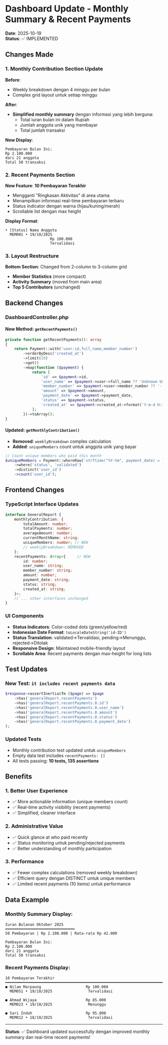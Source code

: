 # Dashboard Update - Monthly Summary & Recent Payments

**Date**: 2025-10-19  
**Status**: ✅ IMPLEMENTED  

## Changes Made

### 1. Monthly Contribution Section Update

**Before**:
- Weekly breakdown dengan 4 minggu per bulan
- Complex grid layout untuk setiap minggu

**After**:
- **Simplified monthly summary** dengan informasi yang lebih berguna:
  - Total iuran bulan ini dalam Rupiah
  - Jumlah anggota unik yang membayar
  - Total jumlah transaksi

**New Display**:
```
Pembayaran Bulan Ini:
Rp 2.100.000
dari 21 anggota
Total 50 transaksi
```

### 2. Recent Payments Section

**New Feature**: **10 Pembayaran Terakhir**
- Mengganti "Ringkasan Aktivitas" di area utama
- Menampilkan informasi real-time pembayaran terbaru
- Status indicator dengan warna (hijau/kuning/merah)
- Scrollable list dengan max height

**Display Format**:
```
• [Status] Nama Anggota
  MEM001 • 19/10/2025
                    Rp 100.000
                    Tervalidasi
```

### 3. Layout Restructure

**Bottom Section**: Changed from 2-column to 3-column grid
- **Member Statistics** (more compact)
- **Activity Summary** (moved from main area)
- **Top 5 Contributors** (unchanged)

## Backend Changes

### DashboardController.php

#### New Method: `getRecentPayments()`
```php
private function getRecentPayments(): array
{
    return Payment::with('user:id,full_name,member_number')
        ->orderByDesc('created_at')
        ->limit(10)
        ->get()
        ->map(function ($payment) {
            return [
                'id' => $payment->id,
                'user_name' => $payment->user->full_name ?? 'Unknown User',
                'member_number' => $payment->user->member_number ?? '-',
                'amount' => $payment->amount,
                'payment_date' => $payment->payment_date,
                'status' => $payment->status,
                'created_at' => $payment->created_at->format('Y-m-d H:i:s'),
            ];
        })->toArray();
}
```

#### Updated: `getMonthlyContribution()`
- **Removed**: `weeklyBreakdown` complex calculation
- **Added**: `uniqueMembers` count untuk anggota unik yang bayar

```php
// Count unique members who paid this month
$uniqueMembers = Payment::whereRaw('strftime("%Y-%m", payment_date) = ?', [$currentMonth])
    ->where('status', 'validated')
    ->distinct('user_id')
    ->count('user_id');
```

## Frontend Changes

### TypeScript Interface Updates
```typescript
interface GeneralReport {
    monthlyContribution: {
        totalAmount: number;
        totalPayments: number;
        averageAmount: number;
        currentMonthName: string;
        uniqueMembers: number; // NEW
        // weeklyBreakdown: REMOVED
    };
    recentPayments: Array<{     // NEW
        id: number;
        user_name: string;
        member_number: string;
        amount: number;
        payment_date: string;
        status: string;
        created_at: string;
    }>;
    // ... other interfaces unchanged
}
```

### UI Components
- **Status Indicators**: Color-coded dots (green/yellow/red)
- **Indonesian Date Format**: `toLocaleDateString('id-ID')`
- **Status Translation**: validated→Tervalidasi, pending→Menunggu, rejected→Ditolak
- **Responsive Design**: Maintained mobile-friendly layout
- **Scrollable Area**: Recent payments dengan max-height for long lists

## Test Updates

### New Test: `it includes recent payments data`
```php
$response->assertInertia(fn ($page) => $page
    ->has('generalReport.recentPayments')
    ->has('generalReport.recentPayments.0.id')
    ->has('generalReport.recentPayments.0.user_name')
    ->has('generalReport.recentPayments.0.amount')
    ->has('generalReport.recentPayments.0.status')
    ->has('generalReport.recentPayments.0.payment_date')
);
```

### Updated Tests
- Monthly contribution test updated untuk `uniqueMembers`
- Empty data test includes `recentPayments: []`
- All tests passing: **10 tests, 135 assertions**

## Benefits

### 1. **Better User Experience**
- ✅ More actionable information (unique members count)
- ✅ Real-time activity visibility (recent payments)
- ✅ Simplified, cleaner interface

### 2. **Administrative Value**
- ✅ Quick glance at who paid recently
- ✅ Status monitoring untuk pending/rejected payments
- ✅ Better understanding of monthly participation

### 3. **Performance**
- ✅ Fewer complex calculations (removed weekly breakdown)
- ✅ Efficient query dengan DISTINCT untuk unique members
- ✅ Limited recent payments (10 items) untuk performance

## Data Example

### Monthly Summary Display:
```
Iuran Bulanan Oktober 2025
━━━━━━━━━━━━━━━━━━━━━━━━━━━━━━━
50 Pembayaran | Rp 2.100.000 | Rata-rata Rp 42.000

Pembayaran Bulan Ini:
Rp 2.100.000
dari 21 anggota
Total 50 transaksi
```

### Recent Payments Display:
```
10 Pembayaran Terakhir
━━━━━━━━━━━━━━━━━━━━━━━━━━━━━━━━━━━━━━━━━━━━━━━━━━━━━━━━━━━━━━━━━━━━━━━━━━━━
● Nilam Marpaung                    Rp 100.000
  MEM051 • 19/10/2025                Tervalidasi

● Ahmad Wijaya                      Rp 85.000  
  MEM023 • 19/10/2025                Menunggu

● Sari Indah                        Rp 95.000
  MEM012 • 18/10/2025                Tervalidasi
```

---

**Status**: ✅ Dashboard updated successfully dengan improved monthly summary dan real-time recent payments!